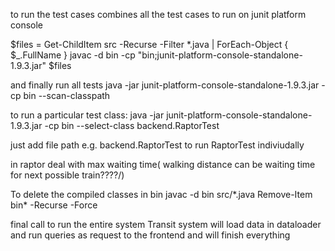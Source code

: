 to run the test cases 
combines all the test cases to run on junit platform console 

$files = Get-ChildItem src -Recurse -Filter *.java | ForEach-Object { $_.FullName }
javac -d bin -cp "bin;junit-platform-console-standalone-1.9.3.jar" $files

and finally run all tests 
java -jar junit-platform-console-standalone-1.9.3.jar -cp bin --scan-classpath


to run a particular test class:
java -jar junit-platform-console-standalone-1.9.3.jar -cp bin --select-class backend.RaptorTest

just add file path e.g. backend.RaptorTest to run RaptorTest indiviudally 


in raptor deal with max waiting time( walking distance can be waiting time for next possible train????/)



To delete the compiled classes in bin 
javac -d bin src/*.java
Remove-Item bin\* -Recurse -Force



final call to run the entire system 
Transit system will load data in dataloader and run queries as request to the frontend and will finish everything 


